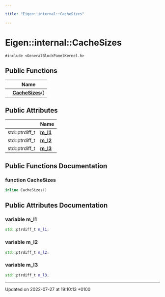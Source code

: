 ```yaml
---

title: "Eigen::internal::CacheSizes"

---
```


# Eigen::internal::CacheSizes






`#include <GeneralBlockPanelKernel.h>`

## Public Functions

|                | Name           |
| -------------- | -------------- |
| | **[CacheSizes](http://example.org/classes/structeigen_1_1internal_1_1cachesizes/#function-cachesizes)**() |

## Public Attributes

|                | Name           |
| -------------- | -------------- |
| std::ptrdiff_t | **[m_l1](http://example.org/classes/structeigen_1_1internal_1_1cachesizes/#variable-m-l1)**  |
| std::ptrdiff_t | **[m_l2](http://example.org/classes/structeigen_1_1internal_1_1cachesizes/#variable-m-l2)**  |
| std::ptrdiff_t | **[m_l3](http://example.org/classes/structeigen_1_1internal_1_1cachesizes/#variable-m-l3)**  |

## Public Functions Documentation

### function CacheSizes

```cpp
inline CacheSizes()
```


## Public Attributes Documentation

### variable m_l1

```cpp
std::ptrdiff_t m_l1;
```


### variable m_l2

```cpp
std::ptrdiff_t m_l2;
```


### variable m_l3

```cpp
std::ptrdiff_t m_l3;
```


-------------------------------

Updated on 2022-07-27 at 19:10:13 +0100